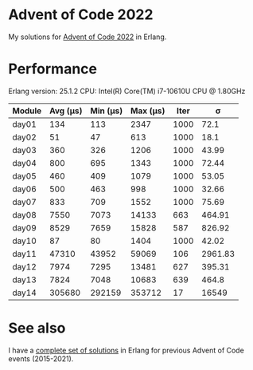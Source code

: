 # Advent of Code 2022

My solutions for [Advent of Code 2022](https://adventofcode.com/2022)
in Erlang.

# Performance

Erlang version: 25.1.2
CPU: Intel(R) Core(TM) i7-10610U CPU @ 1.80GHz

| Module   |   Avg (μs) |   Min (μs) |    Max (μs) |   Iter |        σ |
|----------|------------|------------|-------------|--------|----------|
| day01    |        134 |        113 |        2347 |   1000 |    72.1  |
| day02    |         51 |         47 |         613 |   1000 |    18.1  |
| day03    |        360 |        326 |        1206 |   1000 |    43.99 |
| day04    |        800 |        695 |        1343 |   1000 |    72.44 |
| day05    |        460 |        409 |        1079 |   1000 |    53.05 |
| day06    |        500 |        463 |         998 |   1000 |    32.66 |
| day07    |        833 |        709 |        1552 |   1000 |    75.69 |
| day08    |       7550 |       7073 |       14133 |    663 |   464.91 |
| day09    |       8529 |       7659 |       15828 |    587 |   826.92 |
| day10    |         87 |         80 |        1404 |   1000 |    42.02 |
| day11    |      47310 |      43952 |       59069 |    106 |  2961.83 |
| day12    |       7974 |       7295 |       13481 |    627 |   395.31 |
| day13    |       7824 |       7048 |       10683 |    639 |   464.8  |
| day14    |     305680 |     292159 |      353712 |     17 | 16549    |

# See also

I have a [complete set of
solutions](https://github.com/jesperes/aoc_erlang) in Erlang for
previous Advent of Code events (2015-2021).
